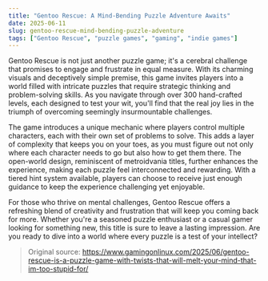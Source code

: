 ```yaml
---
title: "Gentoo Rescue: A Mind-Bending Puzzle Adventure Awaits"
date: 2025-06-11
slug: gentoo-rescue-mind-bending-puzzle-adventure
tags: ["Gentoo Rescue", "puzzle games", "gaming", "indie games"]
---
```


Gentoo Rescue is not just another puzzle game; it's a cerebral challenge that promises to engage and frustrate in equal measure. With its charming visuals and deceptively simple premise, this game invites players into a world filled with intricate puzzles that require strategic thinking and problem-solving skills. As you navigate through over 300 hand-crafted levels, each designed to test your wit, you'll find that the real joy lies in the triumph of overcoming seemingly insurmountable challenges.

The game introduces a unique mechanic where players control multiple characters, each with their own set of problems to solve. This adds a layer of complexity that keeps you on your toes, as you must figure out not only where each character needs to go but also how to get them there. The open-world design, reminiscent of metroidvania titles, further enhances the experience, making each puzzle feel interconnected and rewarding. With a tiered hint system available, players can choose to receive just enough guidance to keep the experience challenging yet enjoyable.

For those who thrive on mental challenges, Gentoo Rescue offers a refreshing blend of creativity and frustration that will keep you coming back for more. Whether you're a seasoned puzzle enthusiast or a casual gamer looking for something new, this title is sure to leave a lasting impression. Are you ready to dive into a world where every puzzle is a test of your intellect?

> Original source: https://www.gamingonlinux.com/2025/06/gentoo-rescue-is-a-puzzle-game-with-twists-that-will-melt-your-mind-that-im-too-stupid-for/